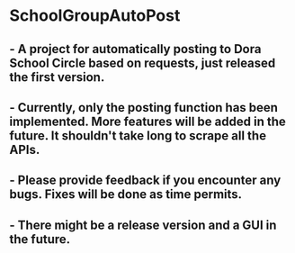 # SchoolGroupAutoPost
## - A project for automatically posting to Dora School Circle based on requests, just released the first version.
## - Currently, only the posting function has been implemented. More features will be added in the future. It shouldn't take long to scrape all the APIs.
## - Please provide feedback if you encounter any bugs. Fixes will be done as time permits.
## - There might be a release version and a GUI in the future.
